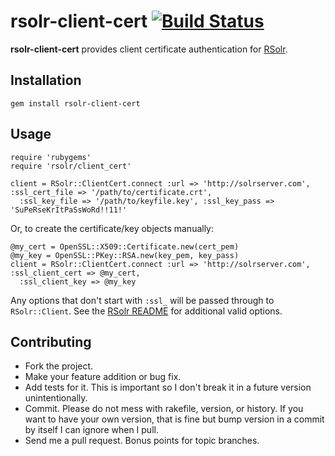 # rsolr-client-cert [![Build Status](https://secure.travis-ci.org/mbklein/rsolr-client-cert.png)](http://travis-ci.org/mbklein/rsolr-client-cert)

<b>rsolr-client-cert</b> provides client certificate authentication for [RSolr](https://github.com/mwmitchell/rsolr).

## Installation

    gem install rsolr-client-cert
    
## Usage

    require 'rubygems'
    require 'rsolr/client_cert'
    
    client = RSolr::ClientCert.connect :url => 'http://solrserver.com', :ssl_cert_file => '/path/to/certificate.crt', 
      :ssl_key_file => '/path/to/keyfile.key', :ssl_key_pass => 'SuPeRseKrItPaSsWoRd!!11!'

Or, to create the certificate/key objects manually:

    @my_cert = OpenSSL::X509::Certificate.new(cert_pem)
    @my_key = OpenSSL::PKey::RSA.new(key_pem, key_pass)
    client = RSolr::ClientCert.connect :url => 'http://solrserver.com', :ssl_client_cert => @my_cert, 
      :ssl_client_key => @my_key

Any options that don't start with `:ssl_` will be passed through to `RSolr::Client`. See the 
[RSolr README](https://github.com/mwmitchell/rsolr/blob/master/README.rdoc) for additional valid
options.

## Contributing

* Fork the project.
* Make your feature addition or bug fix.
* Add tests for it. This is important so I don't break it in a future version unintentionally.
* Commit. Please do not mess with rakefile, version, or history. If you want to have your own version, 
  that is fine but bump version in a commit by itself I can ignore when I pull.
* Send me a pull request. Bonus points for topic branches.
